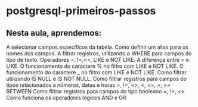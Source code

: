 # postgresql-primeiros-passos

## Nesta aula, aprendemos:

A selecionar campos específicos da tabela.
Como definir um alias para os nomes dos campos.
A filtrar registros, utilizando o WHERE para campos do tipo de texto.
Operadores =, !=,<>, LIKE e NOT LIKE.
A diferença entre = e LIKE.
O funcionamento do caractere % no filtro com LIKE e NOT LIKE.
O funcionamento do caractere _ no filtro com LIKE e NOT LIKE.
Como filtrar utilizando IS NULL e IS NOT NULL.
Como filtrar registros para campos do tipos relacionados a números, datas e horas
=, !=, <>, <, <=, >, >=
BETWEEN
Como filtrar registros para campos do tipo booleano
=, !=, <>
Como funciona os operadores lógicos AND e OR
